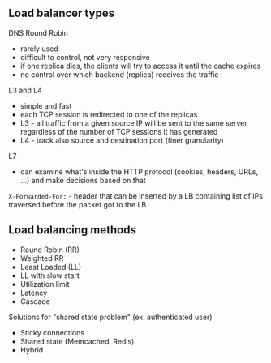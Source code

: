 Load balancer types
-------------------

DNS Round Robin
* rarely used
* difficult to control, not very responsive
* if one replica dies, the clients will try to access it until the cache
    expires
* no control over which backend (replica) receives the traffic

L3 and L4
* simple and fast
* each TCP session is redirected to one of the replicas
* L3 - all traffic from a given source IP will be sent to the same server
    regardless of the number of TCP sessions it has generated
* L4 - track also source and destination port (finer granularity)

L7
* can examine what's inside the HTTP protocol (cookies, headers, URLs, ...) and
    make decisions based on that

`X-Forwarded-For:` - header that can be inserted by a LB containing list of IPs
traversed before the packet got to the LB

Load balancing methods
----------------------

* Round Robin (RR)
* Weighted RR
* Least Loaded (LL)
* LL with slow start
* Utilization limit
* Latency
* Cascade

Solutions for "shared state problem" (ex. authenticated user)
* Sticky connections
* Shared state (Memcached, Redis)
* Hybrid

